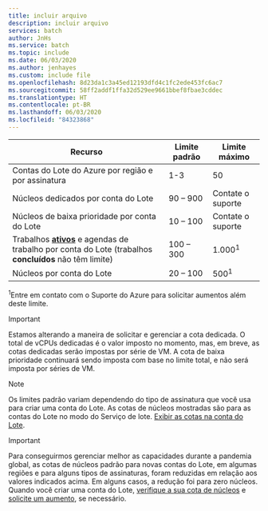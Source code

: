 ```yaml
---
title: incluir arquivo
description: incluir arquivo
services: batch
author: JnHs
ms.service: batch
ms.topic: include
ms.date: 06/03/2020
ms.author: jenhayes
ms.custom: include file
ms.openlocfilehash: 8d23da1c3a45ed12193dfd4c1fc2ede453fc6ac7
ms.sourcegitcommit: 58ff2addf1ffa32d529ee9661bbef8fbae3cddec
ms.translationtype: HT
ms.contentlocale: pt-BR
ms.lasthandoff: 06/03/2020
ms.locfileid: "84323868"
---
```

| **Recurso** | **Limite padrão** | **Limite máximo** |
| --- | --- | --- |
| Contas do Lote do Azure por região e por assinatura | 1-3 |50 |
| Núcleos dedicados por conta do Lote | 90 – 900 | Contate o suporte |
| Núcleos de baixa prioridade por conta do Lote | 10 – 100 | Contate o suporte |
| Trabalhos **[ativos](https://docs.microsoft.com/rest/api/batchservice/job/get#jobstate)** e agendas de trabalho por conta do Lote (trabalhos **concluídos** não têm limite) | 100 – 300 | 1\.000<sup>1</sup> |
| Núcleos por conta do Lote | 20 – 100 | 500<sup>1</sup> |

<sup>1</sup>Entre em contato com o Suporte do Azure para solicitar aumentos além deste limite.

> [!IMPORTANT]
> Estamos alterando a maneira de solicitar e gerenciar a cota dedicada.  O total de vCPUs dedicadas é o valor imposto no momento, mas, em breve, as cotas dedicadas serão impostas por série de VM. A cota de baixa prioridade continuará sendo imposta com base no limite total, e não será imposta por séries de VM.

> [!NOTE]
> Os limites padrão variam dependendo do tipo de assinatura que você usa para criar uma conta do Lote. As cotas de núcleos mostradas são para as contas do Lote no modo do Serviço de lote. [Exibir as cotas na conta do Lote](../articles/batch/batch-quota-limit.md#view-batch-quotas).

> [!IMPORTANT]
> Para conseguirmos gerenciar melhor as capacidades durante a pandemia global, as cotas de núcleos padrão para novas contas do Lote, em algumas regiões e para alguns tipos de assinaturas, foram reduzidas em relação aos valores indicados acima. Em alguns casos, a redução foi para zero núcleos. Quando você criar uma conta do Lote, [verifique a sua cota de núcleos](../articles/batch/batch-quota-limit.md#view-batch-quotas) e [solicite um aumento](../articles/batch/batch-quota-limit.md#increase-a-quota), se necessário. 
